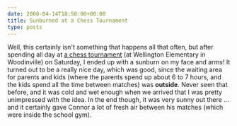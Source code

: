```yaml
---
date: 2008-04-14T18:58:00+00:00
title: Sunburned at a Chess Tournament
type: posts
---
```

Well, this certainly isn't something that happens all that often, but after spending all day at [a chess tournament](http://www.chess4life.com/chess-event/Wellington-Spring-Chess-Tournament/191) (at Wellington Elementary in Woodinville) on Saturday, I ended up with a sunburn on my face and arms! It turned out to be a really nice day, which was good, since the waiting area for parents and kids (where the parents spend up about 6 to 7 hours, and the kids spend all the time between matches) was **outside**. Never seen that before, and it was cold and wet enough when we arrived that I was pretty unimpressed with the idea. In the end though, it was very sunny out there ... and it certainly gave Connor a lot of fresh air between his matches (which were inside the school gym).
